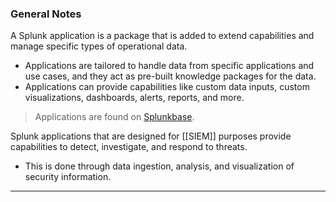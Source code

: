 ### General Notes

A Splunk application is a package that is added to extend capabilities and manage specific types of operational data.
- Applications are tailored to handle data from specific applications and use cases, and they act as pre-built knowledge packages for the data.
- Applications can provide capabilities like custom data inputs, custom visualizations, dashboards, alerts, reports, and more.

> Applications are found on [Splunkbase](https://splunkbase.splunk.com/).

Splunk applications that are designed for [[SIEM]] purposes provide capabilities to detect, investigate, and respond to threats.
- This is done through data ingestion, analysis, and visualization of security information.

---
